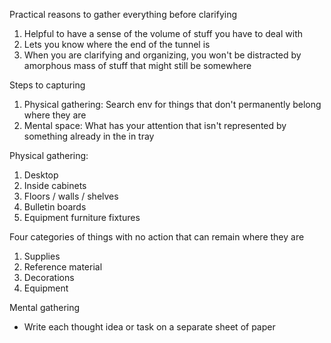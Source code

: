 Practical reasons to gather everything before clarifying
1. Helpful to have a sense of the volume of stuff you have to deal with
2. Lets you know where the end of the tunnel is
3. When you are clarifying and organizing, you won't be distracted by amorphous mass of stuff that might still be somewhere

Steps to capturing
1. Physical gathering: Search env for things that don't permanently belong where they are
2. Mental space: What has your attention that isn't represented by something already in the in tray

Physical gathering:
1. Desktop
2. Inside cabinets
3. Floors / walls / shelves
4. Bulletin boards
5. Equipment furniture fixtures

Four categories of things with no action that can remain where they are
1. Supplies
2. Reference material
3. Decorations
4. Equipment

Mental gathering
- Write each thought idea or task on a separate sheet of paper